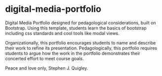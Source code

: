 # digital-media-portfolio

Digital Media Portfolio designed for pedagological considerations, built on Bootstrap. Using this template, students learn the basics of bootstrap including css standards and cool tools like modal views. 

Organizationally, this portfolio encourages students to name and describe their work to refine its presentation. Pedagologically, this portfolio requires students to argue how the work in the portfolio demonstrates their concerted effort to meet course goals. 

Peace and love only, Stephen J. Quigley. 
